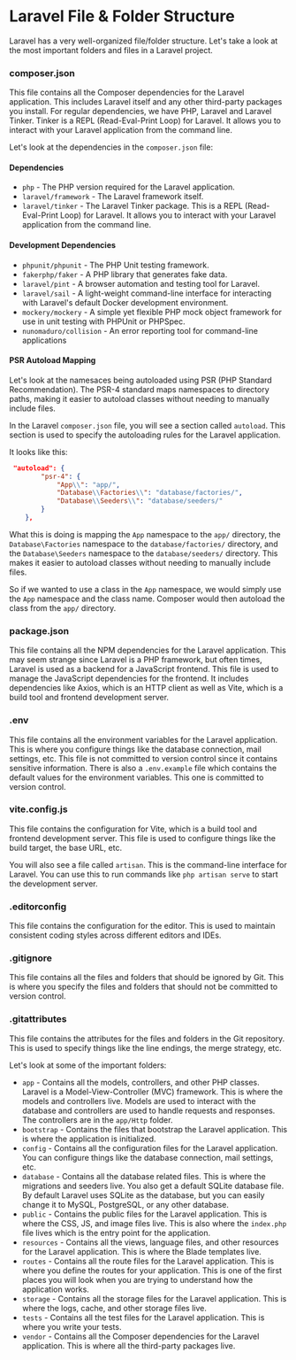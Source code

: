 # Laravel File & Folder Structure

Laravel has a very well-organized file/folder structure. Let's take a look at the most important folders and files in a Laravel project.

### composer.json

This file contains all the Composer dependencies for the Laravel application. This includes Laravel itself and any other third-party packages you install. For regular dependencies, we have PHP, Laravel and Laravel Tinker. Tinker is a REPL (Read-Eval-Print Loop) for Laravel. It allows you to interact with your Laravel application from the command line.

Let's look at the dependencies in the `composer.json` file:

#### Dependencies

- `php` - The PHP version required for the Laravel application.
- `laravel/framework` - The Laravel framework itself.
- `laravel/tinker` - The Laravel Tinker package. This is a REPL (Read-Eval-Print Loop) for Laravel. It allows you to interact with your Laravel application from the command line.

#### Development Dependencies

- `phpunit/phpunit` - The PHP Unit testing framework.
- `fakerphp/faker` - A PHP library that generates fake data.
- `laravel/pint` - A browser automation and testing tool for Laravel.
- `laravel/sail` - A light-weight command-line interface for interacting with Laravel's default Docker development environment.
- `mockery/mockery` - A simple yet flexible PHP mock object framework for use in unit testing with PHPUnit or PHPSpec.
- `nunomaduro/collision` - An error reporting tool for command-line applications

#### PSR Autoload Mapping

Let's look at the namesaces being autoloaded using PSR (PHP Standard Recommendation). The PSR-4 standard maps namespaces to directory paths, making it easier to autoload classes without needing to manually include files.

In the Laravel `composer.json` file, you will see a section called `autoload`. This section is used to specify the autoloading rules for the Laravel application.

It looks like this:

```json
 "autoload": {
        "psr-4": {
            "App\\": "app/",
            "Database\\Factories\\": "database/factories/",
            "Database\\Seeders\\": "database/seeders/"
        }
    },
```

What this is doing is mapping the `App` namespace to the `app/` directory, the `Database\Factories` namespace to the `database/factories/` directory, and the `Database\Seeders` namespace to the `database/seeders/` directory. This makes it easier to autoload classes without needing to manually include files.

So if we wanted to use a class in the `App` namespace, we would simply use the `App` namespace and the class name. Composer would then autoload the class from the `app/` directory.

### package.json

This file contains all the NPM dependencies for the Laravel application. This may seem strange since Laravel is a PHP framework, but often times, Laravel is used as a backend for a JavaScript frontend. This file is used to manage the JavaScript dependencies for the frontend. It includes dependencies like Axios, which is an HTTP client as well as Vite, which is a build tool and frontend development server.

### .env

This file contains all the environment variables for the Laravel application. This is where you configure things like the database connection, mail settings, etc. This file is not committed to version control since it contains sensitive information. There is also a `.env.example` file which contains the default values for the environment variables. This one is committed to version control.

### vite.config.js

This file contains the configuration for Vite, which is a build tool and frontend development server. This file is used to configure things like the build target, the base URL, etc.

You will also see a file called `artisan`. This is the command-line interface for Laravel. You can use this to run commands like `php artisan serve` to start the development server.

### .editorconfig

This file contains the configuration for the editor. This is used to maintain consistent coding styles across different editors and IDEs.

### .gitignore

This file contains all the files and folders that should be ignored by Git. This is where you specify the files and folders that should not be committed to version control.

### .gitattributes

This file contains the attributes for the files and folders in the Git repository. This is used to specify things like the line endings, the merge strategy, etc.

Let's look at some of the important folders:

- `app` - Contains all the models, controllers, and other PHP classes. Laravel is a Model-View-Controller (MVC) framework. This is where the models and controllers live. Models are used to interact with the database and controllers are used to handle requests and responses. The controllers are in the `app/Http` folder.
- `bootstrap` - Contains the files that bootstrap the Laravel application. This is where the application is initialized.
- `config` - Contains all the configuration files for the Laravel application. You can configure things like the database connection, mail settings, etc.
- `database` - Contains all the database related files. This is where the migrations and seeders live. You also get a default SQLite database file. By default Laravel uses SQLite as the database, but you can easily change it to MySQL, PostgreSQL, or any other database.
- `public` - Contains the public files for the Laravel application. This is where the CSS, JS, and image files live. This is also where the `index.php` file lives which is the entry point for the application.
- `resources` - Contains all the views, language files, and other resources for the Laravel application. This is where the Blade templates live.
- `routes` - Contains all the route files for the Laravel application. This is where you define the routes for your application. This is one of the first places you will look when you are trying to understand how the application works.
- `storage` - Contains all the storage files for the Laravel application. This is where the logs, cache, and other storage files live.
- `tests` - Contains all the test files for the Laravel application. This is where you write your tests.
- `vendor` - Contains all the Composer dependencies for the Laravel application. This is where all the third-party packages live.
